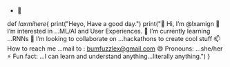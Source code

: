 - 👋 
<!---
bumfuzzleX/bumfuzzleX is a ✨ special ✨ repository because its `README.md` (this file) appears on your GitHub profile.
You can click the Preview link to take a look at your changes.
--->

def _laxmihere_{
           print("Heyo, Have a good day.")
           print("👋 Hi, I’m @lxamign
👀 I’m interested in ...ML/AI and User Experiences.
🌱 I’m currently learning ...RNNs
💞️ I’m looking to collaborate on ...hackathons to create cool stuff
📫 How to reach me ...mail to : bumfuzzlex@gmail.com
😄 Pronouns: ...she/her
⚡ Fun fact: ...I can learn and understand anything...literally anything.")
           }
           
